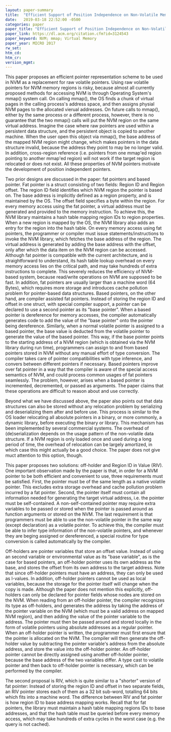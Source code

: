 ```yaml
---
layout: paper-summary
title:  "Efficient Support of Position Independence on Non-Volatile Memory"
date:   2019-03-18 22:52:00 -0500
categories: paper
paper_title: "Efficient Support of Position Independence on Non-Volatile Memory"
paper_link: https://dl.acm.org/citation.cfm?id=3124543
paper_keyword: NVM; mmap; Virtual Memory
paper_year: MICRO 2017
rw_set: 
htm_cd: 
htm_cr: 
version_mgmt: 
---
```


This paper proposes an efficient pointer representation scheme to be used in NVM as a replacement for raw volatile pointers. 
Using raw volatile pointers for NVM memory regions is risky, because almost all currently proposed methods for accessing
NVM is through Operating System's mmap() system call. On calling mmap(), the OS finds a chunk of virtual pages in the calling 
process's address space, and then assigns physial NVM pages to the allocated vierual addresses. On future calls to mmap(),
either by the same process or a different process, however, there is no guarantee that the two mmap() calls will put the 
NVM region on the same virtual address. Imagine the case where raw pointers are used within a persistent data structure, 
and the persistent object is copied to another machine. When the user open this object via mmap(), the base address 
of the mapped NVM region might change, which makes pointers in the data structure invalid, because the address they point 
to may be no longer valid. In addition, cross-region reference (i.e. pointers from one mmap'ed region pointing to another
mmap'ed region) will not work if the target region is relocated or does not exist. All these properties of NVM pointers 
motivate the development of position independent pointers.

Two prior designs are discussed in the paper: fat pointers and based pointer. Fat pointer is a struct consisting of two fields:
Region ID and Region offset. The region ID field identifies which NVM region the pointer is based on. The base address is 
implicitly defined as a region property, and is maintained by the OS. The offset field specifies a byte within the region. 
For every memory access using the fat pointer, a virtual address must be generated and provided to the memory instruction.
To achieve this, the NVM library maintains a hash table mapping region IDs to region properties. When a new region is mapped 
by the OS, the NVM library also adds an entry for the region into the hash table. On every memory access using fat pointers, 
the programmer or compiler must issue statements/instructions to invoke the NVM library, which fetches the base address of 
the region. The virtual address is generated by adding the base address with the offset, only after which the data item 
on the NVM region can be accessed. Although fat pointer is compatible with the current architecture, and is straightforward
to understand, its hash table lookup overhead on every memory access lies on the critical path, and may take hundreds of 
extra instructions to complete. This severely reduces the efficiency of NVM-based system, because read/write operations 
on NVM are supposed to be fast. In addition, fat pointers are usually larger than a machine word (64 Bytes), which requires
more storage and introduces cache pollution problem for pointer-based data structures. Based pointers, on the other hand,
are compiler assisted fat pointers. Instead of storing the region ID and offset in one struct, with special compiler support,
a pointer can be declared to use a second pointer as its "base pointer". When a based pointer is dereference for memory 
accesses, the compiler automatically generates code to add the value of the "base pointer" onto the pointer being dereference.
Similarly, when a normal volatile pointer is assigned to a based pointer, the base value is deducted from the volatile pointer
to generate the value of the based pointer. This way, if the base pointer points to the starting address of a NVM region 
(which is obtained via the NVM library during run time), programmers can assign to and from based pointers stored in NVM
without any manual effort of type conversion. The compiler takes care of pointer compatibilities with type inference, and
convers between different pointers if necessary. Based pointers improve over fat pointer in a way that the compiler is aware 
of the special access semantics of NVM, and could process common usages of fat pointers seamlessly. The problem, however,
arises when a based pointer is incremented, decremented, or passed as arguments. The paper claims that these operations 
are difficult to reason about and use correctly.

Beyond what we have discussed above, the paper also points out that data structures can also be stored without any relocation
problem by serializing and deserializing them after and before use. This process is similar to the OS loader relocating all 
absolute pointers in a binary, or more commonly, a dynamic library, before executing the binary or library. This mechanism 
has been implemented by several commercial systems. The overhead of (de)serialization depends on the usage pattern of the 
non-volatile data structure. If a NVM region is only loaded once and used during a long period of time, the overhead of 
relocation can be largely amortized, in which case this might actually be a good choice. The paper does not give muct 
attention to this option, though.

This paper proposes two solutions: off-holder and Region ID in Value (RIV). One important observation made by the paper is 
that, in order for a NVM pointer to be both efficient and convenient to use, three requirements must be satisfied. First,
the pointer must be of the same length as a native volatile pointer. This excludes extra storage overhead and cache
pollution problem incurred by a fat pointer. Second, the pointer itself must contain all information needed for generating 
the target virtual address, i.e. the pointer must be self-contained. A non-self-contained pointer may require extra variables
to be passed or stored when the pointer is passed around as function arguments or stored on the NVM. The last requirement
is that programmers must be able to use the non-volatile pointer in the same way (except declaration) as a volatile pointer.
To achieve this, the compiler must be able to infer type information of the non-volatile pointers, and whenever they are 
beging assigned or dereferenced, a special routine for type conversion is called automatically by the compiler.

Off-holders are pointer variables that store an offset value. Instead of using an second variable or environmental value
as its "base variable", as is the case for based pointers, an off-holder pointer uses its own address as the base, and 
stores the offset from its own address to the target address. Note that since off-holder pointers must have an address,
they can only be used as l-values. In addition, off-holder pointers cannot be used as local variables, because the storage
for the pointer itself will change when the copy is made. Although the paper does not mention this explicitly, off-holders
can only be declared for pointer fields whose nodes are stored on the NVM. When reading from an off-holder pointer, the 
compiler recognizes its type as off-holders, and generates the address by taking the address of the pointer variable on 
the NVM (which must be a valid address on mapped NVM region), and then adding the value of the pointer variable to the 
address. The pointer must then be passed around and stored locally in the form of volatile pointers using absolute addresses
as a regular pointer. When an off-holder pointer is written, the programmer must first ensure that the pointer is allocated 
on the NVM. The compiler will then generate the off-holder value by subtracting the pointer variable's address from the 
absolute address, and store the value into the off-holder pointer. An off-holder pointer cannot be directly assigned using
another off-holder pointer, because the base address of the two variables differ. A type cast to volatile pointer and then
back to off-holder pointer is necessary, which can be performed by the compiler.

The second proposal is RIV, which is quite similar to a "shorter" version of fat pointer: Instead of storing the region ID
and offset in two separate fields, an RIV pointer stores each of them as a 32 bit sub-word, totalling 64 bits which fits into
a machine word. The difference between RIV and fat pointer is how region ID to base address mapping works. Recall that for
fat pointers, the library must maintain a hash table mapping regions IDs to base addresses, and that the hash table must be
queried before every memory access, which may take hundreds of extra cycles in the worst case (e.g. the query is not cached).
 